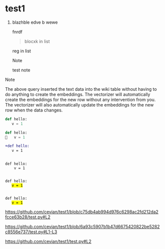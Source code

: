 # test1

1. blazhble
   edve b
   wewe

   fnrdf

   > blocxk in list
   >

   reg in list

   > [!NOTE]
   > test note

> [!NOTE]
> The above query inserted the text data into the wiki table without having to do anything to create the embeddings. The vectorizer will automatically create the embeddings for the new row without any intervention from you.  The vectorizer will also automatically update the embeddings for the new row when the data changes.

<script src="https://gist.github.com/cevian/a118453d929a8ee423d8a7d0ee003ee2.js">
  
</script>

```python
def hello:
   v = 1
```

```python
def hello:
👀   v = 1
```


```diff
+def hello:
   v = 1
```


<pre><code class="language-python">
def hello:
    v = 1
</code></pre>

<pre><code class="language-python">
def hello:
   <mark>v = 1</mark>
</code></pre>




<div class="highlight-source-python"><pre><code>
def hello:
   <mark>v = 1</mark>
</code></pre></div>

https://github.com/cevian/test1/blob/c75db4ab994d976c6298ac2fd212da2fcce63b28/test.py#L2

https://github.com/cevian/test1/blob/6a93c5907b1b47d6675420822be5282c8556e737/test.py#L1-L3

https://github.com/cevian/test1/test.py#L2
